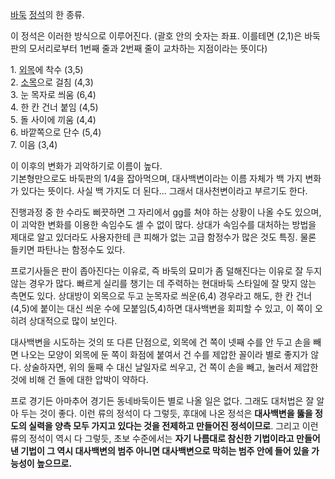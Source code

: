 [바둑](%EB%B0%94%EB%91%91.md) [정석](%EC%A0%95%EC%84%9D.md)의 한 종류.

이 정석은 이러한 방식으로 이루어진다. (괄호 안의 숫자는 좌표. 이를테면 (2,1)은 바둑판의 모서리로부터 1번째 줄과 2번째 줄이
교차하는 지점이라는 뜻이다)

1\. [외목](%EC%99%B8%EB%AA%A9.md)에 착수 (3,5)  
2\. [소목](%EC%86%8C%EB%AA%A9.md)으로 걸침 (4,3)  
3\. 눈 목자로 씌움 (6,4)  
4\. 한 칸 건너 붙임 (4,5)  
5\. 돌 사이에 끼움 (4,4)  
6\. 바깥쪽으로 단수 (5,4)  
7\. 이음 (3,4)

이 이후의 변화가 괴악하기로 이름이 높다.  
기본형만으로도 바둑판의 1/4을 잡아먹으며, 대사백변이라는 이름 자체가 백 가지 변화가 있다는 뜻이다. 사실 백 가지도 더 된다... 그래서
대사천변이라고 부르기도 한다.

진행과정 중 한 수라도 삐끗하면 그 자리에서 gg를 쳐야 하는 상황이 나올 수도 있으며, 이 괴악한 변화를 이용한 속임수도 셀 수 없이
많다. 상대가 속임수를 대처하는 방법을 제대로 알고 있더라도 사용자한테 큰 피해가 없는 고급 함정수가 많은 것도 특징. 물론 들키면 파탄나는
함정수도 있다.

프로기사들은 판이 좁아진다는 이유로, 즉 바둑의 묘미가 좀 덜해진다는 이유로 잘 두지 않는 경우가 많다. 빠르게 실리를 챙기는 데 주력하는
현대바둑 스타일에 잘 맞지 않는 측면도 있다. 상대방이 외목으로 두고 눈목자로 씌운(6,4) 경우라고 해도, 한 칸 건너(4,5)에 붙이는
대신 씌운 수에 모붙임(5,4)하면 대사백변을 회피할 수 있고, 이 쪽이 오히려 상대적으로 많이 보인다.

대사백변을 시도하는 것의 또 다른 단점으로, 외목에 건 쪽이 넷째 수를 안 두고 손을 빼면 나오는 모양이 외목에 둔 쪽이 화점에 붙여서 건
수를 제압한 꼴이라 별로 좋지가 않다. 상술하자면, 위의 둘째 수 대신 날일자로 씌우고, 건 쪽이 손을 빼고, 눌러서 제압한 것에 비해 건
돌에 대한 압박이 약하다.

프로 경기든 아마추어 경기든 동네바둑이든 별로 나올 일은 없다. 그래도 대처법은 잘 알아 두는 것이 좋다. 이런 류의 정석이 다 그렇듯,
후대에 나온 정석은 **대사백변을 뚫을 정도의 실력을 양측 모두 가지고 있다는 것을 전제하고 만들어진 정석이므로**. 그리고 이런 류의
정석이 역시 다 그렇듯, 초보 수준에서는 **자기 나름대로 참신한 기법이라고 만들어 낸 기법이 그 역시 대사백변의 범주 아니면 대사백변으로
막히는 범주 안에 들어 있을 가능성이 높으므로.**

